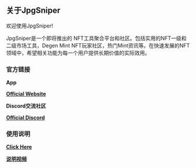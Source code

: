 ## 关于JpgSniper

欢迎使用JpgSniper!

JpgSniper是一个即将推出的 NFT工具聚合平台和社区。包括实用的NFT一级和二级市场工具，Degen Mint NFT玩家社区，热门Mint资讯等。在快速发展的NFT领域中，希望相关功能为每一个用户提供长期价值的实际效用。

### 官方链接

**App**

[**Official Website**](https://jpgsniper.xyz)

**Discord交流社区**

[**Official Discord**](https://discord.gg/rdqUfb3ADz)

### 使用说明

[**Click Here**](https://danetteceola.gitbook.io/jpgsniper/learn)

[**说明视频**](https://www.youtube.com/watch?v=SJujHBMCeYM)
